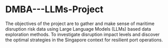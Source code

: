 # DMBA---LLMs-Project
The objectives of the project are to gather and make sense of maritime disruption risk data using Large Language Models (LLMs) based data exploration methods. To investigate disruption impact levels and discover the optimal strategies in the Singapore context for resilient port operations.
